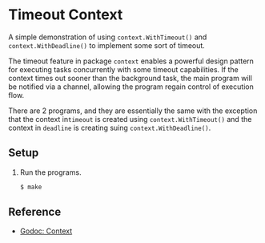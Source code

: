 # Timeout Context

A simple demonstration of using `context.WithTimeout()` and `context.WithDeadline()` to implement some sort of timeout.

The timeout feature in package `context` enables a powerful design pattern for executing tasks concurrently with some timeout capabilities. If the context times out sooner than the background task, the main program will be notified via a channel, allowing the program regain control of execution flow.

There are 2 programs, and they are essentially the same with the exception that the context in`timeout` is created using `context.WithTimeout()` and the context in `deadline` is creating suing `context.WithDeadline()`.

## Setup

1. Run the programs.

   ```bash
   $ make
   ```

## Reference

* [Godoc: Context](https://godoc.org/context)
